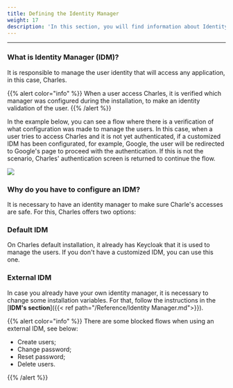```yaml
---
title: Defining the Identity Manager
weight: 17
description: 'In this section, you will find information about Identity Manager.'
---
```


---

### **What is Identity Manager \(IDM\)?**

It is responsible to manage the user identity that will access any application, in this case, Charles.

{{% alert color="info" %}}
When a user access Charles, it is verified which manager was configured during the installation, to make an identity validation of the user. 
{{% /alert %}}

In the example below, you can see a flow where there is a verification of what configuration was made to manage the users. In this case, when a user tries to access Charles and it is not yet authenticated, if a customized IDM has been configurated, for example, Google, the user will be redirected to Google's page to proceed with the authentication. If this is not the scenario, Charles' authentication screen is returned to continue the flow.

![](/shared/untitled-diagram-1-.png)

### **Why do you have to configure an IDM?** 

It is necessary to have an identity manager to make sure Charle's accesses are safe. For this, Charles offers two options:

### **Default IDM**

On Charles default installation, it already has Keycloak that it is used to manage the users. If you don't have a customized IDM, you can use this one.

### **External IDM** 

In case you already have your own identity manager, it is necessary to change some installation variables. For that, follow the instructions in the [**IDM's section**]({{< ref path="/Reference/Identity Manager.md">}}).

{{% alert color="info" %}}
There are some blocked flows when using an external IDM, see below:

* Create users;
* Change password;
* Reset password; 
* Delete users. 

{{% /alert %}}
